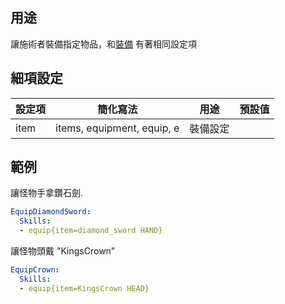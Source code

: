 ## 用途
讓施術者裝備指定物品，和[裝備](/mobs/equipment) 有著相同設定項


## 細項設定
| 設定項 | 簡化寫法 | 用途 | 預設值 |
|-----------|-----------|----------------------------------------------------------------------|---------|
| item  | items, equipment, equip, e | 裝備設定   | |


## 範例
讓怪物手拿鑽石劍.
```yml
EquipDiamondSword:
  Skills:
  - equip{item=diamond_sword HAND}
```

讓怪物頭戴 "KingsCrown"
```yml
EquipCrown:
  Skills:
  - equip{item=KingsCrown HEAD}
```
